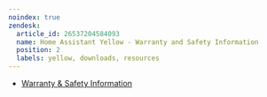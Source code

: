 ```yaml
---
noindex: true
zendesk:
  article_id: 26537204584093
  name: Home Assistant Yellow - Warranty and Safety Information
  position: 2
  labels: yellow, downloads, resources
---
```


- [Warranty & Safety Information](/static/docs/yellow/Yellow_v1-3_Warranty-Safety_v1-0.pdf)
